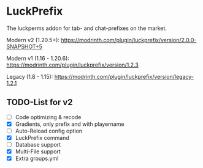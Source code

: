 # LuckPrefix

The luckperms addon for tab- and chat-prefixes on the market.

Modern v2 (1.20.5+): https://modrinth.com/plugin/luckprefix/version/2.0.0-SNAPSHOT+5

Modern v1 (1.16 - 1.20.6): https://modrinth.com/plugin/luckprefix/version/1.2.3

Legacy (1.8 - 1.15): https://modrinth.com/plugin/luckprefix/version/legacy-1.2.1

## TODO-List for v2

- [ ] Code optimizing & recode
- [x] Gradients, only prefix and with playername
- [ ] Auto-Reload config option
- [x] LuckPrefix command
- [ ] Database support
- [x] Multi-File support
- [x] Extra groups.yml
